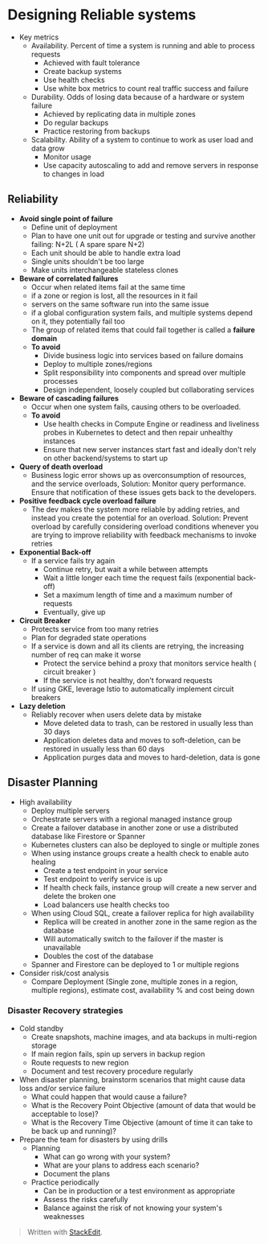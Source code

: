 # Designing Reliable systems

- Key metrics
	- Availability. Percent of time a system is running and able to process requests
		- Achieved with fault tolerance
		- Create backup systems
		- Use health checks
		- Use white box metrics to count real traffic success and failure	
	- Durability. Odds of losing data because of a hardware or system failure
		- Achieved by replicating data in multiple zones
		- Do regular backups
		- Practice restoring from backups
	- Scalability. Ability of a system to continue to work as user load and data grow
		- Monitor usage
		- Use capacity autoscaling to add and remove servers in response to changes in load

## Reliability
- **Avoid single point of failure**
	- Define unit of deployment 
	- Plan to have one unit out for upgrade or testing and survive another failing: N+2L ( A spare spare  N+2) 
	- Each unit should be able to handle extra load
	- Single units shouldn't be too large
	- Make units interchangeable stateless clones
- **Beware of correlated failures**
	- Occur when related items fail at the same time
	- if a zone or region is lost, all the resources in it fail
	- servers on the same software run into the same issue
	- if a global configuration system fails, and multiple systems depend on it, they potentially fail too
	- The group of related items that could fail together is called a **failure domain**
	- **To avoid**
		- Divide business logic into services based on failure domains
		- Deploy to multiple zones/regions
		- Split responsibility into components and spread over multiple processes
		- Design independent, loosely coupled but collaborating services
- **Beware of cascading failures**
	- Occur when one system fails, causing others to be overloaded. 
	- **To avoid**
		- Use health checks in Compute Engine or readiness and liveliness probes in Kubernetes to detect and then repair unhealthy instances
		- Ensure that new server instances start fast and ideally don't rely on other backend/systems to start up
- **Query of death overload**
	- Business logic error shows up as overconsumption of resources, and the service overloads, Solution: Monitor query performance. Ensure that notification of these issues gets back to the developers.
- **Positive feedback cycle overload failure**
	- The dev makes the system more reliable by adding retries, and instead you create the potential for an overload. Solution: Prevent overload by carefully considering overload conditions whenever you are trying to improve reliability with feedback mechanisms to invoke retries
- **Exponential Back-off**
	- If a service fails try again
		- Continue retry, but wait a while between attempts
		- Wait a little longer each time the request fails (exponential back-off)
		- Set a maximum length of time and a maximum number of requests
		- Eventually, give up
- **Circuit Breaker**
	- Protects service from too many retries
	- Plan for degraded state operations
	- If a service is down and all its clients are retrying, the increasing number of req can make it worse
		- Protect the service behind a proxy that monitors service health ( circuit breaker )
		- If the service is not healthy, don't forward requests
	- If using GKE, leverage Istio to automatically implement circuit breakers
- **Lazy deletion**
	- Reliably recover when users delete data by mistake
		- Move deleted data to trash, can be restored in usually less than 30 days
		- Application deletes data and moves to soft-deletion, can be restored in  usually less than 60 days
		- Application purges data and moves to hard-deletion, data is gone

## Disaster Planning

- High availability
	- Deploy multiple servers
	- Orchestrate servers with a regional managed instance group
	- Create a failover database in another zone or use a distributed database like Firestore or Spanner
	- Kubernetes clusters can also be deployed to single or multiple zones
	- When using instance groups create a health check to enable auto healing
		- Create a test endpoint in your service
		- Test endpoint to verify service is up
		- If health check fails, instance group will create a new server and delete the broken one
		- Load balancers use health checks too
	- When using Cloud SQL, create a failover replica for high availability
		- Replica will be created in another zone in the same region as the database
		- Will automatically switch to the failover if the master is unavailable
		- Doubles the cost of the database
	- Spanner and Firestore can be deployed to 1 or multiple regions
- Consider risk/cost analysis
	- Compare Deployment (Single zone, multiple zones in a region, multiple regions), estimate cost, availability % and cost being down

### Disaster Recovery strategies

- Cold standby
	- Create snapshots, machine images, and ata backups in multi-region storage
	- If main region fails, spin up servers in backup region
	- Route requests to new region
	- Document and test recovery procedure regularly
- When disaster planning, brainstorm scenarios that might cause data loss and/or service failure
	- What could happen that would cause a failure?
	- What is the Recovery Point Objective (amount of data that would be acceptable to lose)?
	- What is the Recovery Time Objective (amount of time it can take to be back up and running)?
- Prepare the team for disasters by using drills
	- Planning
		- What can go wrong with your system?
		- What are your plans to address each scenario?
		- Document the plans
	- Practice periodically
		- Can be in production or a test environment as appropriate
		- Assess the risks carefully
		- Balance against the risk of not knowing your system's weaknesses


> Written with [StackEdit](https://stackedit.io/).
<!--stackedit_data:
eyJoaXN0b3J5IjpbMTQxODYyODM0XX0=
-->
